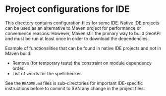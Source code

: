 # Project configurations for IDE

This directory contains configuration files for some IDE. Native IDE projects
can be used as an alternative to Maven project for performance or convenience
reasons. However, Maven still the primary way to build GeoAPI and must be run
at least once in order to download the dependencies.

Example of functionalities that can be found in native IDE projects and not
in Maven build:

  * Remove (for temporary tests) the constraint on module dependency order.
  * List of words for the spellchecker.

See the `README.md` files is sub-directories for important IDE-specific
instructions before to commit to SVN any change in the project files.
